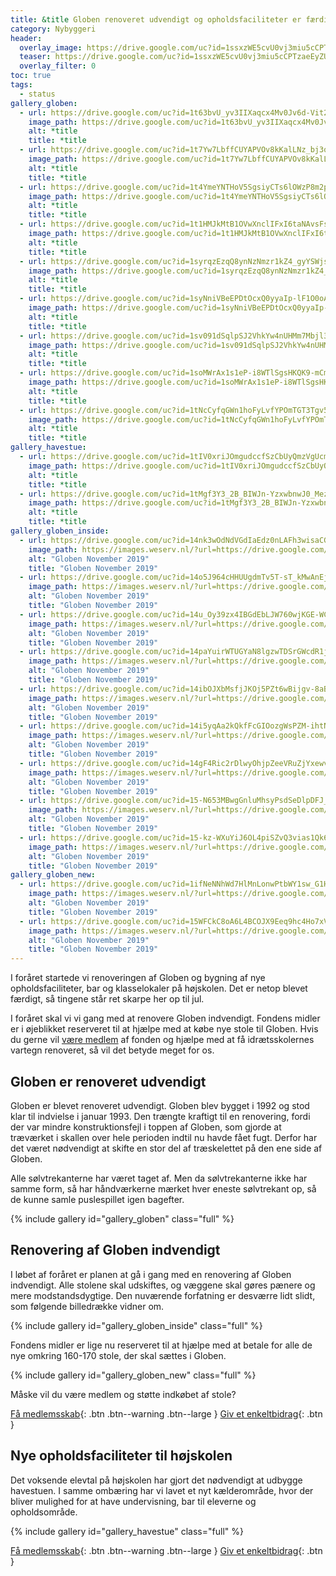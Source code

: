 ```yaml
---
title: &title Globen renoveret udvendigt og opholdsfaciliteter er færdige
category: Nybyggeri
header:
  overlay_image: https://drive.google.com/uc?id=1ssxzWE5cvU0vj3miu5cCPTzaeEyZUGuh
  teaser: https://drive.google.com/uc?id=1ssxzWE5cvU0vj3miu5cCPTzaeEyZUGuh
  overlay_filter: 0
toc: true
tags:
  - status
gallery_globen:
  - url: https://drive.google.com/uc?id=1t63bvU_yv3IIXaqcx4Mv0Jv6d-Vit2TO
    image_path: https://drive.google.com/uc?id=1t63bvU_yv3IIXaqcx4Mv0Jv6d-Vit2TO
    alt: *title
    title: *title
  - url: https://drive.google.com/uc?id=1t7Yw7LbffCUYAPVOv8kKalLNz_bj3qoy
    image_path: https://drive.google.com/uc?id=1t7Yw7LbffCUYAPVOv8kKalLNz_bj3qoy
    alt: *title
    title: *title
  - url: https://drive.google.com/uc?id=1t4YmeYNTHoV5SgsiyCTs6lOWzP8m2pAf
    image_path: https://drive.google.com/uc?id=1t4YmeYNTHoV5SgsiyCTs6lOWzP8m2pAf
    alt: *title
    title: *title
  - url: https://drive.google.com/uc?id=1t1HMJkMtB1OVwXnclIFxI6taNAvsFsOy
    image_path: https://drive.google.com/uc?id=1t1HMJkMtB1OVwXnclIFxI6taNAvsFsOy
    alt: *title
    title: *title
  - url: https://drive.google.com/uc?id=1syrqzEzqQ8ynNzNmzr1kZ4_gyYSWjsh7
    image_path: https://drive.google.com/uc?id=1syrqzEzqQ8ynNzNmzr1kZ4_gyYSWjsh7
    alt: *title
    title: *title
  - url: https://drive.google.com/uc?id=1syNniVBeEPDtOcxQ0yyaIp-lF1O0oA5c
    image_path: https://drive.google.com/uc?id=1syNniVBeEPDtOcxQ0yyaIp-lF1O0oA5c
    alt: *title
    title: *title
  - url: https://drive.google.com/uc?id=1sv091dSqlpSJ2VhkYw4nUHMm7Mbjl3P0
    image_path: https://drive.google.com/uc?id=1sv091dSqlpSJ2VhkYw4nUHMm7Mbjl3P0
    alt: *title
    title: *title
  - url: https://drive.google.com/uc?id=1soMWrAx1s1eP-i8WTlSgsHKQK9-mCmTh
    image_path: https://drive.google.com/uc?id=1soMWrAx1s1eP-i8WTlSgsHKQK9-mCmTh
    alt: *title
    title: *title
  - url: https://drive.google.com/uc?id=1tNcCyfqGWn1hoFyLvfYPOmTGT3Tgv5ww
    image_path: https://drive.google.com/uc?id=1tNcCyfqGWn1hoFyLvfYPOmTGT3Tgv5ww
    alt: *title
    title: *title
gallery_havestue:
  - url: https://drive.google.com/uc?id=1tIV0xriJOmgudccfSzCbUyQmzVgUcmcP
    image_path: https://drive.google.com/uc?id=1tIV0xriJOmgudccfSzCbUyQmzVgUcmcP
    alt: *title
    title: *title
  - url: https://drive.google.com/uc?id=1tMgf3Y3_2B_BIWJn-YzxwbnwJ0_MezuN
    image_path: https://drive.google.com/uc?id=1tMgf3Y3_2B_BIWJn-YzxwbnwJ0_MezuN
    alt: *title
    title: *title
gallery_globen_inside:
  - url: https://drive.google.com/uc?id=14nk3wOdNdVGdIaEdz0nLAFh3wisaCG4q
    image_path: https://images.weserv.nl/?url=https://drive.google.com/uc?id=14nk3wOdNdVGdIaEdz0nLAFh3wisaCG4q&w=400
    alt: "Globen November 2019"
    title: "Globen November 2019"
  - url: https://drive.google.com/uc?id=14o5J964cHHUUgdmTv5T-sT_kMwAnEjxa
    image_path: https://images.weserv.nl/?url=https://drive.google.com/uc?id=14o5J964cHHUUgdmTv5T-sT_kMwAnEjxa&w=400
    alt: "Globen November 2019"
    title: "Globen November 2019"
  - url: https://drive.google.com/uc?id=14u_Oy39zx4IBGdEbLJW760wjKGE-WC4Q
    image_path: https://images.weserv.nl/?url=https://drive.google.com/uc?id=14u_Oy39zx4IBGdEbLJW760wjKGE-WC4Q&w=400
    alt: "Globen November 2019"
    title: "Globen November 2019"
  - url: https://drive.google.com/uc?id=14paYuirWTUGYaN8lgzwTDSrGWcdR1j2w
    image_path: https://images.weserv.nl/?url=https://drive.google.com/uc?id=14paYuirWTUGYaN8lgzwTDSrGWcdR1j2w&w=400
    alt: "Globen November 2019"
    title: "Globen November 2019"
  - url: https://drive.google.com/uc?id=14ibOJXbMsfjJKOj5PZt6wBijgv-8aBqQ
    image_path: https://images.weserv.nl/?url=https://drive.google.com/uc?id=14ibOJXbMsfjJKOj5PZt6wBijgv-8aBqQ&w=400
    alt: "Globen November 2019"
    title: "Globen November 2019"
  - url: https://drive.google.com/uc?id=14i5yqAa2kQkfFcGIOozgWsPZM-ihtNnY
    image_path: https://images.weserv.nl/?url=https://drive.google.com/uc?id=14i5yqAa2kQkfFcGIOozgWsPZM-ihtNnY&w=400
    alt: "Globen November 2019"
    title: "Globen November 2019"
  - url: https://drive.google.com/uc?id=14gF4Ric2rDlwyOhjpZeeVRuZjYxewv8p
    image_path: https://images.weserv.nl/?url=https://drive.google.com/uc?id=14gF4Ric2rDlwyOhjpZeeVRuZjYxewv8p&w=400
    alt: "Globen November 2019"
    title: "Globen November 2019"
  - url: https://drive.google.com/uc?id=15-N653MBwgGnluMhsyPsdSeDlpDFJ_s1
    image_path: https://images.weserv.nl/?url=https://drive.google.com/uc?id=15-N653MBwgGnluMhsyPsdSeDlpDFJ_s1&w=400
    alt: "Globen November 2019"
    title: "Globen November 2019"
  - url: https://drive.google.com/uc?id=15-kz-WXuYiJ6OL4piSZvQ3vias1Qk6VF
    image_path: https://images.weserv.nl/?url=https://drive.google.com/uc?id=15-kz-WXuYiJ6OL4piSZvQ3vias1Qk6VF&w=400
    alt: "Globen November 2019"
    title: "Globen November 2019"
gallery_globen_new:
  - url: https://drive.google.com/uc?id=1ifNeNNhWd7HlMnLonwPtbWY1sw_G1HOh
    image_path: https://images.weserv.nl/?url=https://drive.google.com/uc?id=1ifNeNNhWd7HlMnLonwPtbWY1sw_G1HOh&w=400
    alt: "Globen November 2019"
    title: "Globen November 2019"
  - url: https://drive.google.com/uc?id=15WFCkC8oA6L4BCOJX9Eeq9hc4Ho7xVU-
    image_path: https://images.weserv.nl/?url=https://drive.google.com/uc?id=15WFCkC8oA6L4BCOJX9Eeq9hc4Ho7xVU-&w=400
    alt: "Globen November 2019"
    title: "Globen November 2019"
---
```


I foråret startede vi renoveringen af Globen og bygning af nye opholdsfaciliteter, bar og klasselokaler på højskolen. Det er netop blevet færdigt, så tingene står ret skarpe her op til jul.

I foråret skal vi vi gang med at renovere Globen indvendigt. Fondens midler er i øjeblikket reserveret til at hjælpe med at købe nye stole til Globen. Hvis du gerne vil [være medlem](/medlem/) af fonden og hjælpe med at få idrætsskolernes vartegn renoveret, så vil det betyde meget for os.

## Globen er renoveret udvendigt

Globen er blevet renoveret udvendigt. Globen blev bygget i 1992 og stod klar til indvielse i januar 1993. Den trængte kraftigt til en renovering, fordi der var mindre konstruktionsfejl i toppen af Globen, som gjorde at træværket i skallen over hele perioden indtil nu havde fået fugt. Derfor har det været nødvendigt at skifte en stor del af træskelettet på den ene side af Globen.

Alle sølvtrekanterne har været taget af. Men da sølvtrekanterne ikke har samme form, så har håndværkerne mærket hver eneste sølvtrekant op, så de kunne samle puslespillet igen bagefter.

{% include gallery id="gallery_globen" class="full" %}

## Renovering af Globen indvendigt

I løbet af foråret er planen at gå i gang med en renovering af Globen indvendigt. Alle stolene skal udskiftes, og væggene skal gøres pænere og mere modstandsdygtige. Den nuværende forfatning er desværre lidt slidt, som følgende billedrække vidner om.

{% include gallery id="gallery_globen_inside" class="full" %}

Fondens midler er lige nu reserveret til at hjælpe med at betale for alle de nye omkring 160-170 stole, der skal sættes i Globen.

{% include gallery id="gallery_globen_new" class="full" %}

Måske vil du være medlem og støtte indkøbet af stole?

[Få medlemsskab](/medlem/buy){: .btn .btn--warning .btn--large } [Giv et enkeltbidrag](/bidrag/buy){: .btn }

## Nye opholdsfaciliteter til højskolen

Det voksende elevtal på højskolen har gjort det nødvendigt at udbygge havestuen. I samme ombæring har vi lavet et nyt kælderområde, hvor der bliver mulighed for at have undervisning, bar til eleverne og opholdsområde.

{% include gallery id="gallery_havestue" class="full" %}

[Få medlemsskab](/medlem/buy){: .btn .btn--warning .btn--large } [Giv et enkeltbidrag](/bidrag/buy){: .btn }
